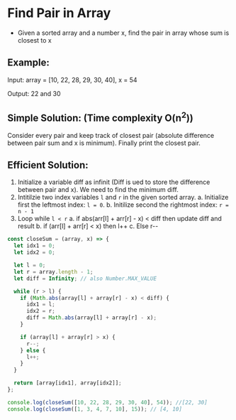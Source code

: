 # Find Pair in Array

- Given a sorted array and a number x, find the pair in array whose sum is closest to x

## Example:

Input: array = [10, 22, 28, 29, 30, 40], x = 54

Output: 22 and 30

## Simple Solution: (Time complexity O(n<sup>2</sup>))

Consider every pair and keep track of closest pair (absolute difference between pair sum and x is minimum). Finally print the closest pair.

## Efficient Solution:

1. Initialize a variable diff as infinit (Diff is ued to store the difference between pair and x). We need to find the minimum diff.
2. Intitilzie two index variables `l` and `r` in the given sorted array.
    a. Initialize first the leftmost index: `l = 0`.
    b. Initilize second the rightmost index: `r = n - 1`
3. Loop while `l < r`
    a. if abs(arr[l] + arr[r] - x) < diff then update diff and result
    b. if (arr[l] + arr[r] < x) then l++
    c. Else r--

``` JavaScript
const closeSum = (array, x) => {
  let idx1 = 0;
  let idx2 = 0;

  let l = 0;
  let r = array.length - 1;
  let diff = Infinity; // also Number.MAX_VALUE

  while (r > l) {
    if (Math.abs(array[l] + array[r] - x) < diff) {
      idx1 = l;
      idx2 = r;
      diff = Math.abs(array[l] + array[r] - x);
    }

    if (array[l] + array[r] > x) {
      r--;
    } else {
      l++;
    }
  }

  return [array[idx1], array[idx2]];
};

console.log(closeSum([10, 22, 28, 29, 30, 40], 54)); //[22, 30]
console.log(closeSum([1, 3, 4, 7, 10], 15)); // [4, 10]

```
